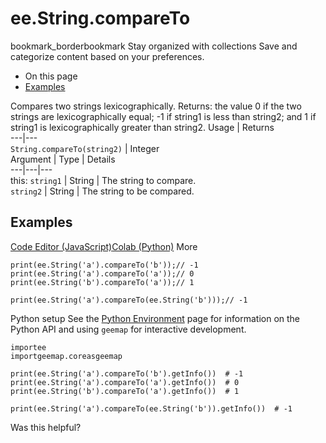  
#  ee.String.compareTo
bookmark_borderbookmark Stay organized with collections  Save and categorize content based on your preferences.
  * On this page
  * [Examples](https://developers.google.com/earth-engine/apidocs/ee-string-compareto#examples)


Compares two strings lexicographically. Returns: the value 0 if the two strings are lexicographically equal; -1 if string1 is less than string2; and 1 if string1 is lexicographically greater than string2.
Usage | Returns  
---|---  
`String.compareTo(string2)` | Integer  
Argument | Type | Details  
---|---|---  
this: `string1` | String | The string to compare.  
`string2` | String | The string to be compared.  
## Examples
[Code Editor (JavaScript)](https://developers.google.com/earth-engine/apidocs/ee-string-compareto#code-editor-javascript-sample)[Colab (Python)](https://developers.google.com/earth-engine/apidocs/ee-string-compareto#colab-python-sample) More
```
print(ee.String('a').compareTo('b'));// -1
print(ee.String('a').compareTo('a'));// 0
print(ee.String('b').compareTo('a'));// 1

print(ee.String('a').compareTo(ee.String('b')));// -1
```
Python setup
See the [ Python Environment](https://developers.google.com/earth-engine/guides/python_install) page for information on the Python API and using `geemap` for interactive development.
```
importee
importgeemap.coreasgeemap
```
```
print(ee.String('a').compareTo('b').getInfo())  # -1
print(ee.String('a').compareTo('a').getInfo())  # 0
print(ee.String('b').compareTo('a').getInfo())  # 1

print(ee.String('a').compareTo(ee.String('b')).getInfo())  # -1
```

Was this helpful?
